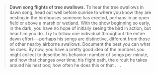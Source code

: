 > **Dawn song flights of tree swallows.** To hear the tree swallows in
> dawn song, head out well before sunrise to where you know they are
> nesting in the birdhouses someone has erected, perhaps in an open
> field or above a marsh or wetland. With the show beginning so early,
> in the dark, you have no hope of initially seeing the bird in action,
> but hear him you do. Try to follow one individual throughout the
> entire dawn effort---perhaps his songs are distinctive, different from
> those of other nearby airborne swallows. Document the best you can
> what he does. By now, you have a pretty good idea of the numbers you
> might collect to describe his behavior: number of songs per minute,
> and how that changes over time; his flight path, the circuit he takes
> around his nest box; how often he does this or that . . .
